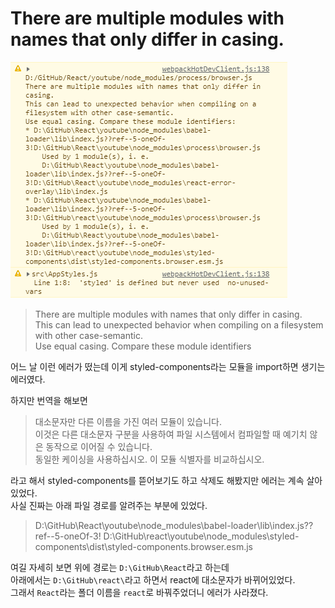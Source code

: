 # There are multiple modules with names that only differ in casing.

![errorImg](./img/webpackHotDevClient.png)

> There are multiple modules with names that only differ in casing.<br>
> This can lead to unexpected behavior when compiling on a filesystem with other case-semantic.<br>
> Use equal casing. Compare these module identifiers

어느 날 이런 에러가 떴는데 이게 styled-components라는 모듈을 import하면 생기는 에러였다.<br>

하지만 번역을 해보면 

> 대소문자만 다른 이름을 가진 여러 모듈이 있습니다.<br>
이것은 다른 대소문자 구분을 사용하여 파일 시스템에서 컴파일할 때 예기치 않은 동작으로 이어질 수 있습니다.<br>
동일한 케이싱을 사용하십시오. 이 모듈 식별자를 비교하십시오.

라고 해서 styled-components를 뜯어보기도 하고 삭제도 해봤지만 에러는 계속 살아있었다.<br>
사실 진짜는 아래 파일 경로를 알려주는 부분에 있었다.

> D:\GitHub\React\youtube\node_modules\babel-loader\lib\index.js??ref--5-oneOf-3!
D:\GitHub\react\youtube\node_modules\styled-components\dist\styled-components.browser.esm.js

여길 자세히 보면 위에 경로는 `D:\GitHub\React`라고 하는데<br>
아래에서는 `D:\GitHub\react\`라고 하면서 react에 대소문자가 바뀌어있었다.<br>
그래서 `React`라는 폴더 이름을 `react`로 바꿔주었더니 에러가 사라졌다.
